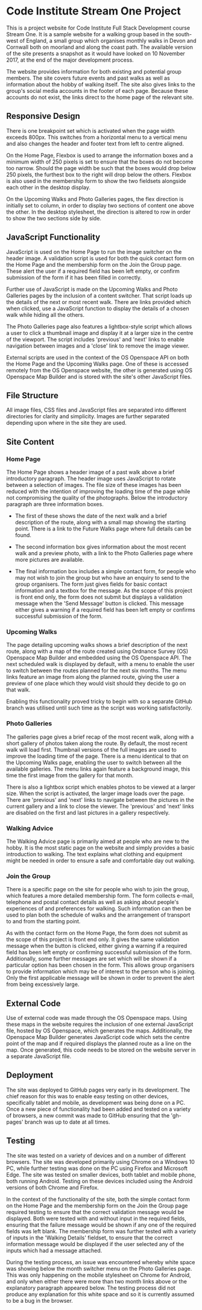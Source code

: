 # Code Institute Stream One Project
 
This is a project website for Code Institute Full Stack Development course Stream One. It is a sample website for a walking group based in the south-west of England, a small group which organises monthly walks in Devon and Cornwall both on moorland and along the coast path. The available version of the site presents a snapshot as it would have looked on 10 November 2017, at the end of the major development process.

The website provides information for both existing and potential group members. The site covers future events and past walks as well as information about the hobby of walking itself. The site also gives links to the group's social media accounts in the footer of each page. Because these accounts do not exist, the links direct to the home page of the relevant site.

## Responsive Design

There is one breakpoint set which is activated when the page width exceeds 800px. This switches from a horizontal menu to a vertical menu and also changes the header and footer text from left to centre aligned.

On the Home Page, Flexbox is used to arrange the information boxes and a minimum width of 250 pixels is set to ensure that the boxes do not become too narrow. Should the page width be such that the boxes would drop below 250 pixels, the furthest box to the right will drop below the others. Flexbox is also used in the membership form to show the two fieldsets alongside each other in the desktop display.

On the Upcoming Walks and Photo Galleries pages, the flex direction is initially set to column, in order to display two sections of content one above the other. In the desktop stylesheet, the direction is altered to row in order to show the two sections side by side.

## JavaScript Functionality

JavaScript is used on the Home Page to run the image switcher on the header image. A validation script is used for both the quick contact form on the Home Page and the membership form on the Join the Group page. These alert the user if a required field has been left empty, or confirm submission of the form if it has been filled in correctly.

Further use of JavaScript is made on the Upcoming Walks and Photo Galleries pages by the inclusion of a content switcher. That script loads up the details of the next or most recent walk. There are links provided which when clicked, use a JavaScript function to display the details of a chosen walk while hiding all the others.

The Photo Galleries page also features a lightbox-style script which allows a user to click a thumbnail image and display it at a larger size in the centre of the viewport. The script includes 'previous' and 'next' links to enable navigation between images and a 'close' link to remove the image viewer.

External scripts are used in the context of the OS Openspace API on both the Home Page and the Upcoming Walks page. One of these is accessed remotely from the OS Openspace website, the other is generated using OS Openspace Map Builder and is stored with the site's other JavaScript files.

## File Structure

All image files, CSS files and JavaScript files are separated into different directories for clarity and simplicity. Images are further separated depending upon where in the site they are used.

## Site Content

### Home Page

The Home Page shows a header image of a past walk above a brief introductory paragraph. The header image uses JavaScript to rotate between a selection of images. The file size of these images has been reduced with the intention of improving the loading time of the page while not compromising the quality of the photographs. Below the introductory paragraph are three information boxes.

* The first of these shows the date of the next walk and a brief description of the route, along with a small map showing the starting point. There is a link to the Future Walks page where full details can be found.

* The second information box gives information about the most recent walk and a preview photo, with a link to the Photo Galleries page where more pictures are available.

* The final information box includes a simple contact form, for people who may not wish to join the group but who have an enquiry to send to the group organisers. The form just gives fields for basic contact information and a textbox for the message. As the scope of this project is front end only, the form does not submit but displays a validation message when the 'Send Message' button is clicked. This message either gives a warning if a required field has been left empty or confirms successful submission of the form.

### Upcoming Walks

The page detailing upcoming walks shows a brief description of the next route, along with a map of the route created using Ordnance Survey (OS) Openspace Map Builder and embedded using the OS Openspace API. The next scheduled walk is displayed by default, with a menu to enable the user to switch between the routes planned for the next six months. The menu links feature an image from along the planned route, giving the user a preview of one place which they would visit should they decide to go on that walk.

Enabling this functionality proved tricky to begin with so a separate GitHub branch was utilised until such time as the script was working satisfactorily.

### Photo Galleries

The galleries page gives a brief recap of the most recent walk, along with a short gallery of photos taken along the route. By default, the most recent walk will load first. Thumbnail versions of the full images are used to improve the loading time of the page. There is a menu identical to that on the Upcoming Walks page, enabling the user to switch between all the available galleries. The menu links again feature a background image, this time the first image from the gallery for that month.

There is also a lightbox script which enables photos to be viewed at a larger size. When the script is activated, the larger image loads over the page. There are 'previous' and 'next' links to navigate between the pictures in the current gallery and a link to close the viewer. The 'previous' and 'next' links are disabled on the first and last pictures in a gallery respectively.

### Walking Advice

The Walking Advice page is primarily aimed at people who are new to the hobby. It is the most static page on the website and simply provides a basic introduction to walking. The text explains what clothing and equipment might be needed in order to ensure a safe and comfortable day out walking.

### Join the Group

There is a specific page on the site for people who wish to join the group, which features a more detailed membership form. The form collects e-mail, telephone and postal contact details as well as asking about people's experiences of and preferences for walking. Such information can then be used to plan both the schedule of walks and the arrangement of transport to and from the starting point.

As with the contact form on the Home Page, the form does not submit as the scope of this project is front end only. It gives the same validation message when the button is clicked, either giving a warning if a required field has been left empty or confirming successful submission of the form. Additionally, some further messages are set which will be shown if a particular option has been chosen in the form. This allows group organisers to provide information which may be of interest to the person who is joining. Only the first applicable message will be shown in order to prevent the alert from being excessively large.

## External Code

Use of external code was made through the OS Openspace maps. Using these maps in the website requires the inclusion of one external JavaScript file, hosted by OS Openspace, which generates the maps. Additionally, the Openspace Map Builder generates JavaScript code which sets the centre point of the map and if required displays the planned route as a line on the map. Once generated, this code needs to be stored on the website server in a separate JavaScript file.

## Deployment

The site was deployed to GitHub pages very early in its development. The chief reason for this was to enable easy testing on other devices, specifically tablet and mobile, as development was being done on a PC. Once a new piece of functionality had been added and tested on a variety of browsers, a new commit was made to GitHub ensuring that the 'gh-pages' branch was up to date at all times.

## Testing

The site was tested on a variety of devices and on a number of different browsers. The site was developed primarily using Chrome on a Windows 10 PC, while further testing was done on the PC using Firefox and Microsoft Edge. The site was tested on smaller devices, both tablet and mobile phone, both running Android. Testing on these devices included using the Android versions of both Chrome and Firefox.

In the context of the functionality of the site, both the simple contact form on the Home Page and the membership form on the Join the Group page required testing to ensure that the correct validation message would be displayed. Both were tested with and without input in the required fields, ensuring that the failure message would be shown if any one of the required fields was left blank. The membership form was further tested with a variety of inputs in the 'Walking Details' fieldset, to ensure that the correct information message would be displayed if the user selected any of the inputs which had a message attached.

During the testing process, an issue was encountered whereby white space was showing below the month switcher menu on the Photo Galleries page. This was only happening on the mobile stylesheet on Chrome for Android, and only when either there were more than two month links above or the explanatory paragraph appeared below. The testing process did not produce any explanation for this white space and so it is currently assumed to be a bug in the browser.